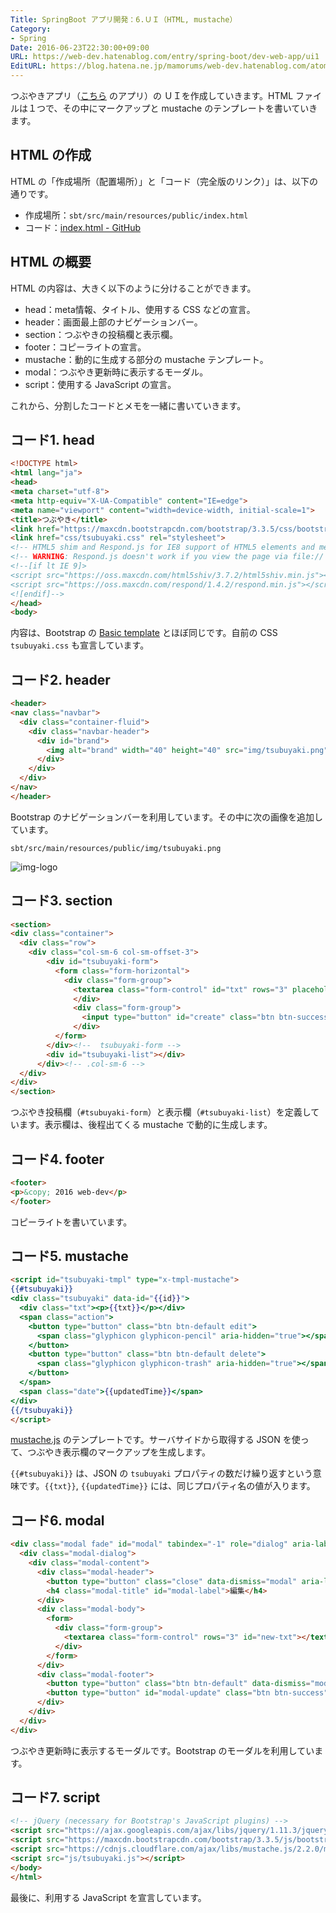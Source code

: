 ```yaml
---
Title: SpringBoot アプリ開発：6.ＵＩ（HTML, mustache）
Category:
- Spring
Date: 2016-06-23T22:30:00+09:00
URL: https://web-dev.hatenablog.com/entry/spring-boot/dev-web-app/ui1
EditURL: https://blog.hatena.ne.jp/mamorums/web-dev.hatenablog.com/atom/entry/10328749687179183836
---
```


つぶやきアプリ（[こちら](/entry/spring-boot/dev-web-app/overview) のアプリ）の ＵＩを作成していきます。HTML ファイルは１つで、その中にマークアップと mustache のテンプレートを書いていきます。


## HTML の作成
HTML の「作成場所（配置場所）」と「コード（完全版のリンク）」は、以下の通りです。

- 作成場所：`sbt/src/main/resources/public/index.html`
- コード：[index.html - GitHub](https://github.com/mamorum/blog-code/tree/master/sbt/src/main/resources/public/index.html) 


## HTML の概要
HTML の内容は、大きく以下のように分けることができます。

- head：meta情報、タイトル、使用する CSS などの宣言。
- header：画面最上部のナビゲーションバー。
- section：つぶやきの投稿欄と表示欄。
- footer：コピーライトの宣言。
- mustache：動的に生成する部分の mustache テンプレート。
- modal：つぶやき更新時に表示するモーダル。
- script：使用する JavaScript の宣言。

これから、分割したコードとメモを一緒に書いていきます。


## コード1. head
```html
<!DOCTYPE html>
<html lang="ja">
<head>
<meta charset="utf-8">
<meta http-equiv="X-UA-Compatible" content="IE=edge">
<meta name="viewport" content="width=device-width, initial-scale=1">
<title>つぶやき</title>
<link href="https://maxcdn.bootstrapcdn.com/bootstrap/3.3.5/css/bootstrap.min.css" rel="stylesheet">
<link href="css/tsubuyaki.css" rel="stylesheet">
<!-- HTML5 shim and Respond.js for IE8 support of HTML5 elements and media queries -->
<!-- WARNING: Respond.js doesn't work if you view the page via file:// -->
<!--[if lt IE 9]>
<script src="https://oss.maxcdn.com/html5shiv/3.7.2/html5shiv.min.js"></script>
<script src="https://oss.maxcdn.com/respond/1.4.2/respond.min.js"></script>
<![endif]-->
</head>
<body>
```

内容は、Bootstrap の [Basic template](http://getbootstrap.com/getting-started/#template) とほぼ同じです。自前の CSS `tsubuyaki.css` も宣言しています。


## コード2. header
```html
<header>
<nav class="navbar">
  <div class="container-fluid">
    <div class="navbar-header">
      <div id="brand">
        <img alt="brand" width="40" height="40" src="img/tsubuyaki.png">
      </div>
    </div>
  </div>
</nav>
</header>
```

Bootstrap のナビゲーションバーを利用しています。その中に次の画像を追加しています。

`sbt/src/main/resources/public/img/tsubuyaki.png`

![img-logo](http://cdn-ak.f.st-hatena.com/images/fotolife/m/mamorums/20160815/20160815122745.png)


## コード3. section
```html
<section>
<div class="container">
  <div class="row">
    <div class="col-sm-6 col-sm-offset-3">
        <div id="tsubuyaki-form">
          <form class="form-horizontal">
            <div class="form-group">
              <textarea class="form-control" id="txt" rows="3" placeholder="ひとこと"></textarea>
              </div>
              <div class="form-group">
                <input type="button" id="create" class="btn btn-success pull-right" value="つぶやく">
              </div>
          </form>
        </div><!--  tsubuyaki-form -->
        <div id="tsubuyaki-list"></div>
      </div><!-- .col-sm-6 -->
  </div>
</div>
</section>
```

つぶやき投稿欄（`#tsubuyaki-form`）と表示欄（`#tsubuyaki-list`）を定義しています。表示欄は、後程出てくる mustache で動的に生成します。


## コード4. footer
```html
<footer>
<p>&copy; 2016 web-dev</p>
</footer>
```

コピーライトを書いています。


## コード5. mustache
```html
<script id="tsubuyaki-tmpl" type="x-tmpl-mustache">
{{#tsubuyaki}}
<div class="tsubuyaki" data-id="{{id}}">
  <div class="txt"><p>{{txt}}</p></div>
  <span class="action">
    <button type="button" class="btn btn-default edit">
      <span class="glyphicon glyphicon-pencil" aria-hidden="true"></span> 編集
    </button>
    <button type="button" class="btn btn-default delete">
      <span class="glyphicon glyphicon-trash" aria-hidden="true"></span> 削除
    </button>
  </span>
  <span class="date">{{updatedTime}}</span>
</div>
{{/tsubuyaki}}
</script>
```

[mustache.js](https://github.com/janl/mustache.js/) のテンプレートです。サーバサイドから取得する JSON を使って、つぶやき表示欄のマークアップを生成します。

`{{#tsubuyaki}}` は、JSON の `tsubuyaki` プロパティの数だけ繰り返すという意味です。`{{txt}}`, `{{updatedTime}}` には、同じプロパティ名の値が入ります。


## コード6. modal
```html
<div class="modal fade" id="modal" tabindex="-1" role="dialog" aria-labelledby="modal-label" aria-hidden="true">
  <div class="modal-dialog">
    <div class="modal-content">
      <div class="modal-header">
        <button type="button" class="close" data-dismiss="modal" aria-label="Close"><span aria-hidden="true">&times;</span></button>
        <h4 class="modal-title" id="modal-label">編集</h4>
      </div>
      <div class="modal-body">
        <form>
          <div class="form-group">
            <textarea class="form-control" rows="3" id="new-txt"></textarea>
          </div>
        </form>
      </div>
      <div class="modal-footer">
        <button type="button" class="btn btn-default" data-dismiss="modal">キャンセル</button>
        <button type="button" id="modal-update" class="btn btn-success">更新</button>
      </div>
    </div>
  </div>
</div>
```

つぶやき更新時に表示するモーダルです。Bootstrap のモーダルを利用しています。


## コード7. script
```html
<!-- jQuery (necessary for Bootstrap's JavaScript plugins) -->
<script src="https://ajax.googleapis.com/ajax/libs/jquery/1.11.3/jquery.min.js"></script>
<script src="https://maxcdn.bootstrapcdn.com/bootstrap/3.3.5/js/bootstrap.min.js"></script>
<script src="https://cdnjs.cloudflare.com/ajax/libs/mustache.js/2.2.0/mustache.min.js"></script>
<script src="js/tsubuyaki.js"></script>
</body>
</html>
```

最後に、利用する JavaScript を宣言しています。

